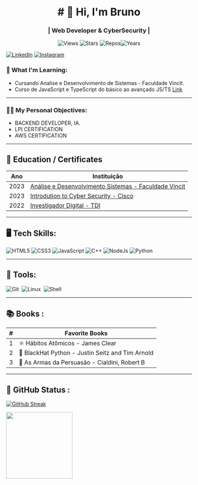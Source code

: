 
<h1 align="center"># 👋 Hi, I'm Bruno</h1>
<h3 align="center"> | Web Developer & CyberSecurity |</h3>

<p align="center">
  <img src="https://komarev.com/ghpvc/?username=brunog-infosec&label=Views" alt="Views">
  <img alt="Stars" src="https://img.shields.io/github/stars/brunog-infosec?label=Stars">
  <img src="https://badges.pufler.dev/repos/brunog-infosec" alt="Repos"><img src="https://badges.pufler.dev/years/brunog-infosec" alt="Years">
</p>

[![LinkedIn](https://img.shields.io/badge/LinkedIn-000?style=for-the-badge&logo=linkedin&logoColor=0E76A8)](https://www.linkedin.com/in/brunogarcia2/)
[![Instagram](https://img.shields.io/badge/Instagram-000?style=for-the-badge&logo=instagram)](https://www.instagram.com/brunogarcia182/)

### 🔨 What I'm Learning:

- Cursando Analise e Desenvolvimento de Sistemas - Faculdade Vincit.
- Curso de JavaScript e TypeScript do básico ao avançado JS/TS [Link](https://www.udemy.com/course/curso-de-javascript-moderno-do-basico-ao-avancado)

---

### 👨‍💻 My Personal Objectives:

- BACKEND DEVELOPER, IA.
- LPI CERTIFICATION
- AWS CERTIFICATION

---

## 🏫 Education / Certificates

| Ano | Instituição |
|------|------------|
| 2023 | [Análise e Desenvolvimento Sistemas - Faculdade Vincit]() |
| 2023 | [Introdution to Cyber Security - Cisco ](https://www.credly.com/badges/c9a1c486-912d-4478-ad45-848987a288cf/) |
| 2022 | [Investigador Digital - TDI ](https://sl.tecnicasdeinvasao.com/) |

---

## 🖥 Tech Skills:

![HTML5](https://img.shields.io/badge/HTML5-000?style=for-the-badge&logo=html5)
![CSS3](https://img.shields.io/badge/CSS3-000?style=for-the-badge&logo=css3&logoColor=264CE4)
![JavaScript](https://img.shields.io/badge/JavaScript-000?style=for-the-badge&logo=javascript)
![C++](https://img.shields.io/badge/C++-000?style=for-the-badge&logo=cplusplus)
![NodeJs](https://img.shields.io/badge/NodeJs-000?style=for-the-badge&logo=nodedotjs)
![Python](https://img.shields.io/badge/Python-000?style=for-the-badge&logo=python&logoColor=white)&nbsp; 

---

## 🧰 Tools:

![Git](https://img.shields.io/badge/-Git-0D1117?style=for-the-badge&logo=git&labelColor=0D1117)&nbsp;
![Linux](https://img.shields.io/badge/-Linux-0D1117?style=for-the-badge&logo=linux&labelColor=0D1117)&nbsp;
![Shell](https://img.shields.io/badge/-Shell-0D1117?style=for-the-badge&logo=shell&labelColor=0D1117)&nbsp;

---

## 📚 Books :  

| # | Favorite Books |
|-----:|---------------|
|     1| ⚛️ Hábitos Atômicos - James Clear |
|     2| 🎩 BlackHat Python - Justin Seitz and Tim Arnold |
|     3| 🧠 As Armas da Persuasão - Cialdini, Robert B|

---

## 🐙 GitHub Status :

[![GitHub Streak](https://streak-stats.demolab.com/?user=brunog-infosec&theme=bear&background=000&border=30A3DC&dates=FFF)](https://git.io/streak-stats)

<div style="display:flex">
<a href="https://github.com/brunog-infosec">
<img height="180em" src="https://github-readme-stats.vercel.app/api/top-langs/?username=brunog-infosec&layout=compact&langs_count=7&theme=light"/>

</div>
